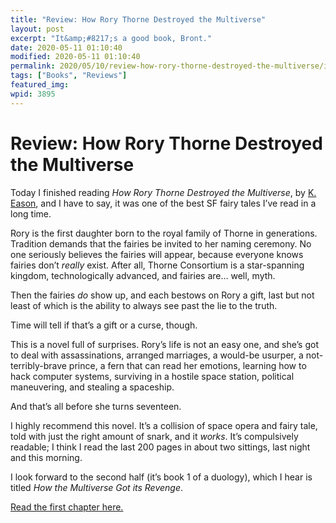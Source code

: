```yaml
---
title: "Review: How Rory Thorne Destroyed the Multiverse"
layout: post
excerpt: "It&amp;#8217;s a good book, Bront."
date: 2020-05-11 01:10:40
modified: 2020-05-11 01:10:40
permalink: 2020/05/10/review-how-rory-thorne-destroyed-the-multiverse/index.html
tags: ["Books", "Reviews"]
featured_img: 
wpid: 3895
---
```


# Review: How Rory Thorne Destroyed the Multiverse

Today I finished reading *How Rory Thorne Destroyed the Multiverse*, by [K. Eason](https://www.mythistoria.com/), and I have to say, it was one of the best SF fairy tales I’ve read in a long time.

Rory is the first daughter born to the royal family of Thorne in generations. Tradition demands that the fairies be invited to her naming ceremony. No one seriously believes the fairies will appear, because everyone knows fairies don’t *really* exist. After all, Thorne Consortium is a star-spanning kingdom, technologically advanced, and fairies are… well, myth.

Then the fairies *do* show up, and each bestows on Rory a gift, last but not least of which is the ability to always see past the lie to the truth.

Time will tell if that’s a gift or a curse, though.

This is a novel full of surprises. Rory’s life is not an easy one, and she’s got to deal with assassinations, arranged marriages, a would-be usurper, a not-terribly-brave prince, a fern that can read her emotions, learning how to hack computer systems, surviving in a hostile space station, political maneuvering, and stealing a spaceship.

And that’s all before she turns seventeen.

I highly recommend this novel. It’s a collision of space opera and fairy tale, told with just the right amount of snark, and it *works*. It’s compulsively readable; I think I read the last 200 pages in about two sittings, last night and this morning.

I look forward to the second half (it’s book 1 of a duology), which I hear is titled *How the Multiverse Got its Revenge*.

[Read the first chapter here.](https://www.hypable.com/how-rory-thorne-destroyed-the-multiverse-cover-excerpt/)